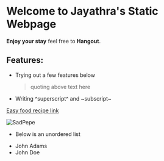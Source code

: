 # Welcome to Jayathra's Static Webpage

**Enjoy your stay** feel free to **Hangout**.

## Features:
- Trying out a few features below
  > quoting above text here
- Writing ^superscript^ and ~subscript~

[Easy food recipe link](https://www.youtube.com/watch?v=dQw4w9WgXcQ&ab_channel=RickAstley)


![SadPepe](https://media.tenor.com/JWOqX2E7rFoAAAAi/sadpepe-sad.gif)


- Below is an unordered list
* John Adams
* John Doe
